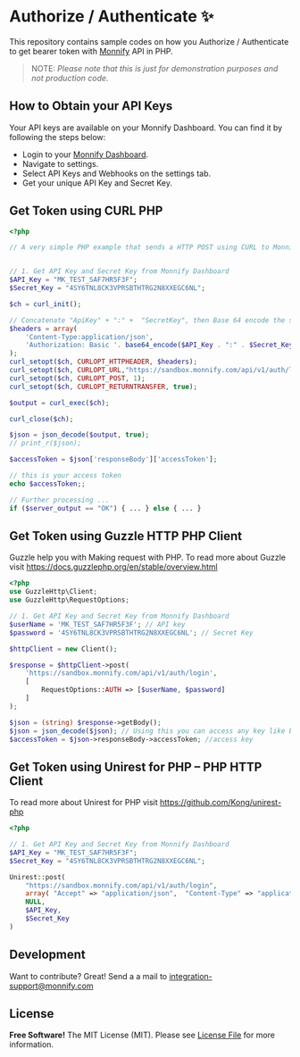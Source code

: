 # Authorize / Authenticate  ✨
 
This repository contains sample codes on how you Authorize / Authenticate to get bearer token with [Monnify](https://monnify.com/) API in PHP. 

> NOTE:
> *Please note that this is just for demonstration purposes and not production code.*
 
## How to Obtain your API Keys
Your API keys are available on your Monnify Dashboard. You can find it by following the steps below:

- Login to your [Monnify Dashboard](https://app.monnify.com/login).
- Navigate to settings.
- Select API Keys and Webhooks on the settings tab.
- Get your unique API Key and Secret Key.

## Get Token using CURL PHP

```php
<?php

// A very simple PHP example that sends a HTTP POST using CURL to Monnify to get access token


// 1. Get API Key and Secret Key from Monnify Dashboard
$API_Key = "MK_TEST_SAF7HR5F3F";
$Secret_Key = "4SY6TNL8CK3VPRSBTHTRG2N8XXEGC6NL";

$ch = curl_init();

// Concatenate "ApiKey" + ":" +  "SecretKey", then Base 64 encode the string and prefix with the word "Basic". See in next line
$headers = array(
    'Content-Type:application/json',
    'Authorization: Basic '. base64_encode($API_Key . ":" . $Secret_Key) // <---
);
curl_setopt($ch, CURLOPT_HTTPHEADER, $headers);
curl_setopt($ch, CURLOPT_URL,"https://sandbox.monnify.com/api/v1/auth/login");
curl_setopt($ch, CURLOPT_POST, 1);
curl_setopt($ch, CURLOPT_RETURNTRANSFER, true);

$output = curl_exec($ch);

curl_close($ch);

$json = json_decode($output, true);
// print_r($json);

$accessToken = $json['responseBody']['accessToken'];

// this is your access token
echo $accessToken;;

// Further processing ...
if ($server_output == "OK") { ... } else { ... }
```
 

## Get Token using Guzzle HTTP PHP Client

Guzzle help you with Making request with PHP. To read more about Guzzle visit https://docs.guzzlephp.org/en/stable/overview.html

```php
<?php
use GuzzleHttp\Client;
use GuzzleHttp\RequestOptions;

// 1. Get API Key and Secret Key from Monnify Dashboard
$userName = 'MK_TEST_SAF7HR5F3F'; // API key
$password = '4SY6TNL8CK3VPRSBTHTRG2N8XXEGC6NL'; // Secret Key

$httpClient = new Client();

$response = $httpClient->post(
    'https://sandbox.monnify.com/api/v1/auth/login',
    [
        RequestOptions::AUTH => [$userName, $password]
    ]
);

$json = (string) $response->getBody();
$json = json_decode($json); // Using this you can access any key like below
$accessToken = $json->responseBody->accessToken; //access key
```
 
 
 
## Get Token using Unirest for PHP – PHP HTTP Client
To read more about Unirest for PHP visit https://github.com/Kong/unirest-php

 ```php
 <?php
 
 // 1. Get API Key and Secret Key from Monnify Dashboard
$API_Key = "MK_TEST_SAF7HR5F3F";
$Secret_Key = "4SY6TNL8CK3VPRSBTHTRG2N8XXEGC6NL";

 Unirest::post(
     "https://sandbox.monnify.com/api/v1/auth/login", 
     array( "Accept" => "application/json",  "Content-Type" => "application/json" ), 
     NULL, 
     $API_Key, 
     $Secret_Key
 )


 ```
 
 
## Development

Want to contribute? Great! Send a a mail to integration-support@monnify.com

## License
**Free Software!**
The MIT License (MIT). Please see [License File](LICENSE.md) for more information.

[link-author]: https://jimiejosh.com
 
   [l1]: <https://github.com/jimiejosh/monnify-php-sample-codes/tree/master/sample-codes/authentication/README.md>
   [l2]: <https://github.com/jimiejosh/monnify-php-sample-codes/tree/master/sample-codes/webhooks/README.md>
   [l3]: <https://github.com/jimiejosh/monnify-php-sample-codes/tree/master/sample-codes/reservedaccount/README.md>
   [l4]: <https://github.com/jimiejosh/monnify-php-sample-codes/tree/master/sample-codes/bankverification/README.md>
   [l5]: <https://github.com/jimiejosh/monnify-php-sample-codes/tree/master/sample-codes/transfer/README.md>
   [l6]: <https://github.com/jimiejosh/monnify-php-sample-codes/tree/master/sample-codes/card/README.md>
